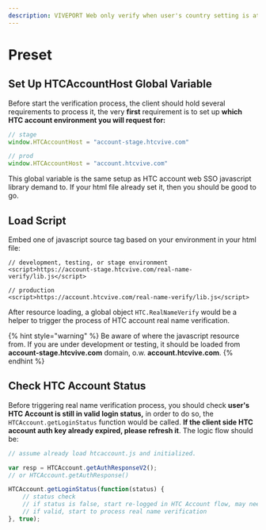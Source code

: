 ```yaml
---
description: VIVEPORT Web only verify when user's country setting is at CN
---
```


# Preset

## Set Up HTCAccountHost Global Variable

Before start the verification process, the client should hold several requirements to process it, the very **first** requirement is to set up **which HTC account environment you will request for:**

```javascript
// stage 
window.HTCAccountHost = "account-stage.htcvive.com"

// prod
window.HTCAccountHost = "account.htcvive.com"
```

This global variable is the same setup as HTC account web SSO javascript library demand to. If your html file already set it, then you should be good to go.

## Load Script

Embed one of javascript source tag based on your environment in your html file:

```markup
// development, testing, or stage environment
<script>https://account-stage.htcvive.com/real-name-verify/lib.js</script>

// production 
<script>https://account.htcvive.com/real-name-verify/lib.js</script>
```

After resource loading, a global object `HTC.RealNameVerify` would be a helper to trigger the process of HTC account real name verification.

{% hint style="warning" %}
Be aware of where the javascript resource from. If you are under development or testing, it should be loaded from **account-stage.htcvive.com** domain, o.w. **account.htcvive.com**.
{% endhint %}

## Check HTC Account Status

Before triggering real name verification process, you should check **user's HTC Account is still in valid login status,** in order to do so, the `HTCAccount.getLoginStatus` function would be called. **If the client side HTC account auth key already expired, please refresh it**. The logic flow should be:

```javascript
// assume already load htcaccount.js and initialized.

var resp = HTCAccount.getAuthResponseV2();
// or HTCAccount.getAuthResponse()

HTCAccount.getLoginStatus(function(status) {
    // status check
    // if status is false, start re-logged in HTC Account flow, may need to clear the session of your site 
    // if valid, start to process real name verification
}, true);
```

